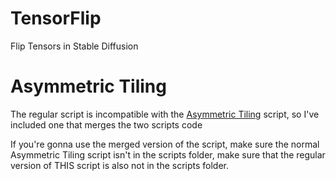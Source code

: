 # TensorFlip
Flip Tensors in Stable Diffusion
# Asymmetric Tiling
The regular script is incompatible with the [Asymmetric Tiling](https://github.com/tjm35/asymmetric-tiling-sd-webui/tree/main) script, so I've included one that merges the two scripts code

If you're gonna use the merged version of the script, make sure the normal Asymmetric Tiling script isn't in the scripts folder, make sure that the regular version of THIS script is also not in the scripts folder.

